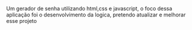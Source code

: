 Um gerador de senha utilizando html,css e javascript, o foco dessa aplicação foi o desenvolvimento da logica, pretendo atualizar e melhorar esse projeto 
